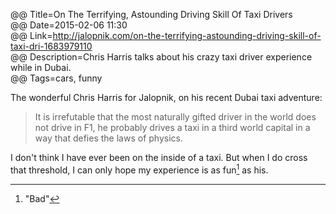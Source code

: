 @@ Title=On The Terrifying, Astounding Driving Skill Of Taxi Drivers  
@@ Date=2015-02-06 11:30  
@@ Link=http://jalopnik.com/on-the-terrifying-astounding-driving-skill-of-taxi-dri-1683979110  
@@ Description=Chris Harris talks about his crazy taxi driver experience while in Dubai.  
@@ Tags=cars, funny  

The wonderful Chris Harris for Jalopnik, on his recent Dubai taxi adventure:
>It is irrefutable that the most naturally gifted driver in the world does not drive in F1, he probably drives a taxi in a third world capital in a way that defies the laws of physics.

I don't think I have ever been on the inside of a taxi. But when I do cross that threshold, I can only hope my experience is as fun[^1] as his.

[^1]: "Bad"